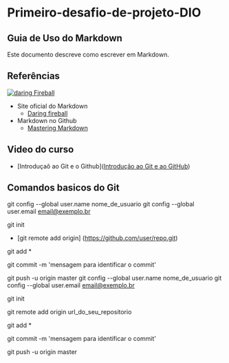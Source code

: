 # Primeiro-desafio-de-projeto-DIO

## Guia de Uso do Markdown

Este documento descreve como escrever em Markdown.

## Referências

[![daring Fireball](https://raw.githubusercontent.com/mc-unicamp/oficinas/master/docs/daring-fireball.png)](https://daringfireball.net)
* Site oficial do Markdown
  * [Daring fireball](https://daringfireball.net/)
* Markdown no Github
  * [Mastering Markdown](https://guides.github.com/features/mastering-markdown/)

## Video do curso
   * [Introduçaõ ao Git e o Github]([Introdução ao Git e ao GitHub](https://web.dio.me/course/introducao-ao-git-e-ao-github/learning/75b9fe49-6ed4-4480-83a7-7e37fc356aa9))

## Comandos basicos do Git

git config --global user.name nome_de_usuario
git config --global user.email email@exemplo.br

git init

  * [git remote add origin] (https://github.com/user/repo.git)

git add *

git commit -m 'mensagem para identificar o commit'

git push -u origin master
git config --global user.name nome_de_usuario
git config --global user.email email@exemplo.br

git init

git remote add origin url_do_seu_repositorio

git add *

git commit -m 'mensagem para identificar o commit'

git push -u origin master


